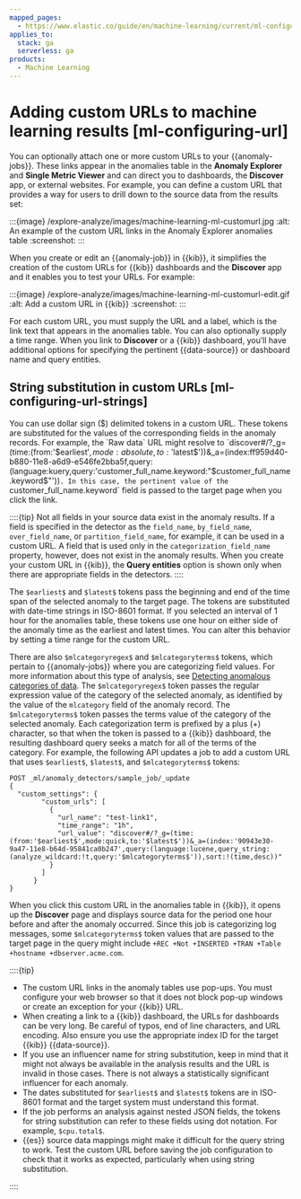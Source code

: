 ```yaml
---
mapped_pages:
  - https://www.elastic.co/guide/en/machine-learning/current/ml-configuring-url.html
applies_to:
  stack: ga
  serverless: ga
products:
  - Machine Learning
---
```


# Adding custom URLs to machine learning results [ml-configuring-url]

You can optionally attach one or more custom URLs to your {{anomaly-jobs}}. These links appear in the anomalies table in the **Anomaly Explorer** and **Single Metric Viewer** and can direct you to dashboards, the **Discover** app, or external websites. For example, you can define a custom URL that provides a way for users to drill down to the source data from the results set:

:::{image} /explore-analyze/images/machine-learning-ml-customurl.jpg
:alt: An example of the custom URL links in the Anomaly Explorer anomalies table
:screenshot:
:::

When you create or edit an {{anomaly-job}} in {{kib}}, it simplifies the creation of the custom URLs for {{kib}} dashboards and the **Discover** app and it enables you to test your URLs. For example:

:::{image} /explore-analyze/images/machine-learning-ml-customurl-edit.gif
:alt: Add a custom URL in {{kib}}
:screenshot:
:::

For each custom URL, you must supply the URL and a label, which is the link text that appears in the anomalies table. You can also optionally supply a time range. When you link to **Discover** or a {{kib}} dashboard, you’ll have additional options for specifying the pertinent {{data-source}} or dashboard name and query entities.

## String substitution in custom URLs [ml-configuring-url-strings]

You can use dollar sign ($) delimited tokens in a custom URL. These tokens are substituted for the values of the corresponding fields in the anomaly records. For example, the `Raw data` URL might resolve to `discover#/?_g=(time:(from:'$earliest$',mode:absolute,to:'$latest$'))&_a=(index:ff959d40-b880-11e8-a6d9-e546fe2bba5f,query:(language:kuery,query:'customer_full_name.keyword:"$customer_full_name.keyword$"'))`.
In this case, the pertinent value of the `customer_full_name.keyword` field is passed to the target page when you click the link.

::::{tip}
Not all fields in your source data exist in the anomaly results. If a field is specified in the detector as the `field_name`, `by_field_name`, `over_field_name`, or `partition_field_name`, for example, it can be used in a custom URL. A field that is used only in the `categorization_field_name` property, however, does not exist in the anomaly results. When you create your custom URL in {{kib}}, the **Query entities** option is shown only when there are appropriate fields in the detectors.
::::

The `$earliest$` and `$latest$` tokens pass the beginning and end of the time span of the selected anomaly to the target page. The tokens are substituted with date-time strings in ISO-8601 format. If you selected an interval of 1 hour for the anomalies table, these tokens use one hour on either side of the anomaly time as the earliest and latest times. You can alter this behavior by setting a time range for the custom URL.

There are also `$mlcategoryregex$` and `$mlcategoryterms$` tokens, which pertain to {{anomaly-jobs}} where you are categorizing field values. For more information about this type of analysis, see [Detecting anomalous categories of data](ml-configuring-categories.md). The `$mlcategoryregex$` token passes the regular expression value of the category of the selected anomaly, as identified by the value of the `mlcategory` field of the anomaly record. The `$mlcategoryterms$` token passes the terms value of the category of the selected anomaly. Each categorization term is prefixed by a plus (+) character, so that when the token is passed to a {{kib}} dashboard, the resulting dashboard query seeks a match for all of the terms of the category. For example, the following API updates a job to add a custom URL that uses `$earliest$`, `$latest$`, and `$mlcategoryterms$` tokens:

```console
POST _ml/anomaly_detectors/sample_job/_update
{
  "custom_settings": {
        "custom_urls": [
          {
            "url_name": "test-link1",
            "time_range": "1h",
            "url_value": "discover#/?_g=(time:(from:'$earliest$',mode:quick,to:'$latest$'))&_a=(index:'90943e30-9a47-11e8-b64d-95841ca0b247',query:(language:lucene,query_string:(analyze_wildcard:!t,query:'$mlcategoryterms$')),sort:!(time,desc))"
          }
        ]
      }
}
```

When you click this custom URL in the anomalies table in {{kib}}, it opens up the **Discover** page and displays source data for the period one hour before and after the anomaly occurred. Since this job is categorizing log messages, some `$mlcategoryterms$` token values that are passed to the target page in the query might include `+REC +Not +INSERTED +TRAN +Table +hostname +dbserver.acme.com`.

::::{tip}

* The custom URL links in the anomaly tables use pop-ups. You must configure your web browser so that it does not block pop-up windows or create an exception for your {{kib}} URL.
* When creating a link to a {{kib}} dashboard, the URLs for dashboards can be very long. Be careful of typos, end of line characters, and URL encoding. Also ensure you use the appropriate index ID for the target {{kib}} {{data-source}}.
* If you use an influencer name for string substitution, keep in mind that it might not always be available in the analysis results and the URL is invalid in those cases. There is not always a statistically significant influencer for each anomaly.
* The dates substituted for `$earliest$` and `$latest$` tokens are in ISO-8601 format and the target system must understand this format.
* If the job performs an analysis against nested JSON fields, the tokens for string substitution can refer to these fields using dot notation. For example, `$cpu.total$`.
* {{es}} source data mappings might make it difficult for the query string to work. Test the custom URL before saving the job configuration to check that it works as expected, particularly when using string substitution.

::::
